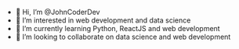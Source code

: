 - 👋 Hi, I’m @JohnCoderDev
- 👀 I’m interested in web development and data science
- 🌱 I’m currently learning Python, ReactJS and web development
- 💞️ I’m looking to collaborate on data science and web development


<!---
JohnCoderDev/JohnCoderDev is a ✨ special ✨ repository because its `README.md` (this file) appears on your GitHub profile.
You can click the Preview link to take a look at your changes.
--->
